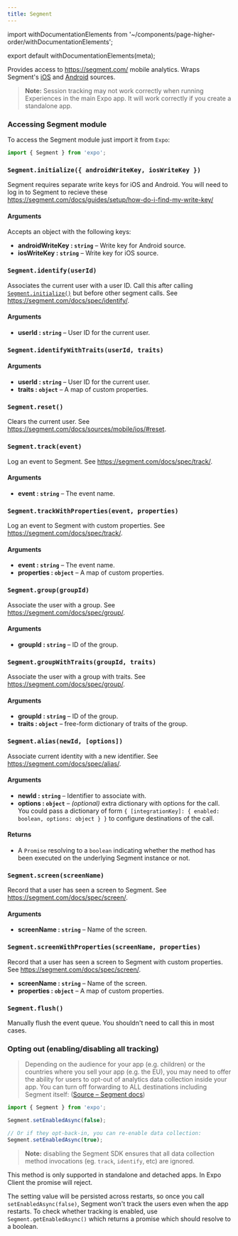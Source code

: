 ```yaml
---
title: Segment
---
```


import withDocumentationElements from '~/components/page-higher-order/withDocumentationElements';

export default withDocumentationElements(meta);

Provides access to <https://segment.com/> mobile analytics. Wraps Segment's [iOS](https://segment.com/docs/sources/mobile/ios/) and [Android](https://segment.com/docs/sources/mobile/android/) sources.

> **Note:** Session tracking may not work correctly when running Experiences in the main Expo app. It will work correctly if you create a standalone app.

### Accessing Segment module

To access the Segment module just import it from `Expo`:

```js
import { Segment } from 'expo';
```

### `Segment.initialize({ androidWriteKey, iosWriteKey })`

Segment requires separate write keys for iOS and Android. You will need to log in to Segment to recieve these <https://segment.com/docs/guides/setup/how-do-i-find-my-write-key/>

#### Arguments

Accepts an object with the following keys:

-   **androidWriteKey : `string`** – Write key for Android source.
-   **iosWriteKey : `string`** – Write key for iOS source.

### `Segment.identify(userId)`

Associates the current user with a user ID. Call this after calling [`Segment.initialize()`](#exposegmentinitialize "Segment.initialize") but before other segment calls. See <https://segment.com/docs/spec/identify/>.

#### Arguments

-   **userId : `string`** – User ID for the current user.

### `Segment.identifyWithTraits(userId, traits)`

#### Arguments

-   **userId : `string`** – User ID for the current user.
-   **traits : `object`** – A map of custom properties.

### `Segment.reset()`

Clears the current user. See <https://segment.com/docs/sources/mobile/ios/#reset>.

### `Segment.track(event)`

Log an event to Segment. See <https://segment.com/docs/spec/track/>.

#### Arguments

-   **event : `string`** – The event name.

### `Segment.trackWithProperties(event, properties)`

Log an event to Segment with custom properties. See <https://segment.com/docs/spec/track/>.

#### Arguments

-   **event : `string`** – The event name.
-   **properties : `object`** – A map of custom properties.

### `Segment.group(groupId)`

Associate the user with a group. See <https://segment.com/docs/spec/group/>.

#### Arguments

-   **groupId : `string`** – ID of the group.

### `Segment.groupWithTraits(groupId, traits)`

Associate the user with a group with traits. See <https://segment.com/docs/spec/group/>.

#### Arguments

-   **groupId : `string`** – ID of the group.
-   **traits : `object`** – free-form dictionary of traits of the group.

### `Segment.alias(newId, [options])`

Associate current identity with a new identifier. See <https://segment.com/docs/spec/alias/>.

#### Arguments

-   **newId : `string`** – Identifier to associate with.
-   **options : `object`** – _(optional)_ extra dictionary with options for the call. You could pass a dictionary of form `{ [integrationKey]: { enabled: boolean, options: object } }` to configure destinations of the call.

#### Returns

-   A `Promise` resolving to a `boolean` indicating whether the method has been executed on the underlying Segment instance or not.

### `Segment.screen(screenName)`

Record that a user has seen a screen to Segment. See <https://segment.com/docs/spec/screen/>.

#### Arguments

-   **screenName : `string`** – Name of the screen.

### `Segment.screenWithProperties(screenName, properties)`

Record that a user has seen a screen to Segment with custom properties. See <https://segment.com/docs/spec/screen/>.

-   **screenName : `string`** – Name of the screen.
-   **properties : `object`** – A map of custom properties.

### `Segment.flush()`

Manually flush the event queue. You shouldn't need to call this in most cases.

### Opting out (enabling/disabling all tracking)

> Depending on the audience for your app (e.g. children) or the countries where you sell your app (e.g. the EU), you may need to offer the ability for users to opt-out of analytics data collection inside your app. You can turn off forwarding to ALL destinations including Segment itself:
> ([Source – Segment docs](https://segment.com/docs/sources/mobile/ios/#opt-out))

```js
import { Segment } from 'expo';

Segment.setEnabledAsync(false);

// Or if they opt-back-in, you can re-enable data collection:
Segment.setEnabledAsync(true);
```

> **Note:** disabling the Segment SDK ensures that all data collection method invocations (eg. `track`, `identify`, etc) are ignored.

This method is only supported in standalone and detached apps. In Expo Client the promise will reject.

The setting value will be persisted across restarts, so once you call `setEnabledAsync(false)`, Segment won't track the users even when the app restarts. To check whether tracking is enabled, use `Segment.getEnabledAsync()` which returns a promise which should resolve to a boolean.
